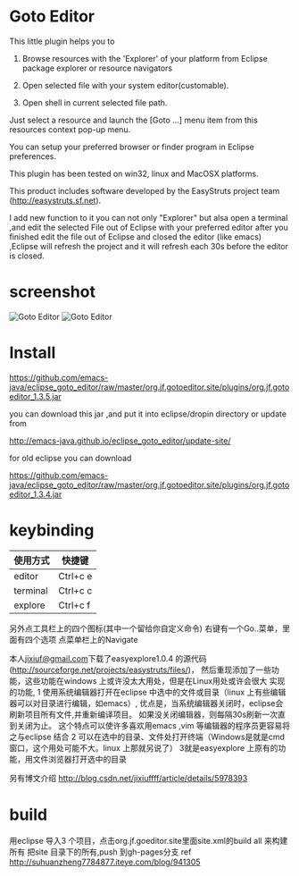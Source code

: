 # Goto Editor 
This little plugin helps you to

1. Browse resources with the 'Explorer' of your platform from Eclipse package explorer or resource navigators

2. Open selected file with your system editor(customable).

3. Open shell in current selected file path.

Just select a resource and launch the [Goto ...] menu item from this resources context pop-up menu.

You can setup your preferred browser or finder program in Eclipse preferences.

This plugin has been tested on win32, linux and MacOSX platforms.

This product includes software developed by the EasyStruts project team (http://easystruts.sf.net).

I add new function to it you can not only "Explorer" but alsa open a terminal
,and edit the selected File out of Eclipse with your preferred editor after you
finished edit the file out of Eclipse and closed the editor (like emacs)
,Eclipse will refresh the project and it will refresh each 30s before the editor
is closed.

# screenshot
![Goto Editor](https://raw.githubusercontent.com/emacs-java/eclipse_goto_editor/master/screenshots/screenshot1.jpg)
![Goto Editor](https://raw.githubusercontent.com/emacs-java/eclipse_goto_editor/master/screenshots/screenshot2.gif)

# Install
https://github.com/emacs-java/eclipse_goto_editor/raw/master/org.jf.gotoeditor.site/plugins/org.jf.gotoeditor_1.3.5.jar 

you can download this jar ,and put it into eclipse/dropin directory
or update from

http://emacs-java.github.io/eclipse_goto_editor/update-site/

for old eclipse you can download 

https://github.com/emacs-java/eclipse_goto_editor/raw/master/org.jf.gotoeditor.site/plugins/org.jf.gotoeditor_1.3.4.jar 
  
# keybinding 
使用方式   |           快捷键 
---------- | -------------------
 editor    |         Ctrl+c e 
 terminal  |         Ctrl+c c 
 explore   |         Ctrl+c f 

另外点工具栏上的四个图标(其中一个留给你自定义命令)
右键有一个Go..菜单，里面有四个选项
点菜单栏上的Navigate

本人<jixiuf@gmail.com>下载了easyexplore1.0.4 的源代码(http://sourceforge.net/projects/easystruts/files/)，
然后重现添加了一些功能，这些功能在windows 上或许没太大用处，但是在Linux用处或许会很大
实现的功能,
    1 使用系统编辑器打开在eclipse 中选中的文件或目录（linux 上有些编辑器可以对目录进行编辑，如emacs）,
           优点是，当系统编辑器关闭时，eclipse会刷新项目所有文件,并重新编译项目。
                   如果没关闭编辑器，则每隔30s刷新一次直到关闭为止。
                   这个特点可以使许多喜欢用emacs ,vim 等编辑器的程序员更容易将之与eclipse 结合
    2 可以在选中的目录、文件处打开终端（Windows是就是cmd窗口，这个用处可能不大。linux 上那就另说了）
    3就是easyexplore 上原有的功能，用文件浏览器打开选中的目录

另有博文介绍
http://blog.csdn.net/jixiuffff/article/details/5978393
# build
  用eclipse 导入3 个项目，点击org.jf.goeditor.site里面site.xml的build all 来构建
  所有
  把site 目录下的所有,push 到gh-pages分支
 ref http://suhuanzheng7784877.iteye.com/blog/941305
